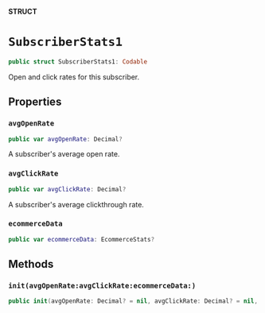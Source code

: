 **STRUCT**

# `SubscriberStats1`

```swift
public struct SubscriberStats1: Codable
```

Open and click rates for this subscriber.

## Properties
### `avgOpenRate`

```swift
public var avgOpenRate: Decimal?
```

A subscriber&#x27;s average open rate.

### `avgClickRate`

```swift
public var avgClickRate: Decimal?
```

A subscriber&#x27;s average clickthrough rate.

### `ecommerceData`

```swift
public var ecommerceData: EcommerceStats?
```

## Methods
### `init(avgOpenRate:avgClickRate:ecommerceData:)`

```swift
public init(avgOpenRate: Decimal? = nil, avgClickRate: Decimal? = nil, ecommerceData: EcommerceStats? = nil)
```
